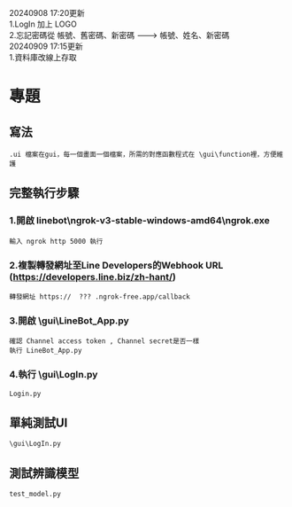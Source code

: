 20240908 17:20更新  
1.LogIn 加上 LOGO  
2.忘記密碼從 帳號、舊密碼、新密碼 ---> 帳號、姓名、新密碼  
20240909 17:15更新  
1.資料庫改線上存取  

# 專題  
## 寫法   
	.ui 檔案在gui，每一個畫面一個檔案，所需的對應函數程式在 \gui\function裡，方便維護  
## 完整執行步驟  
### 1.開啟 linebot\ngrok-v3-stable-windows-amd64\ngrok.exe  
	輸入 ngrok http 5000 執行    
### 2.複製轉發網址至Line Developers的Webhook URL (https://developers.line.biz/zh-hant/)  
	轉發網址 https://  ??? .ngrok-free.app/callback  
### 3.開啟 \gui\LineBot_App.py   
	確認 Channel access token , Channel secret是否一樣  
	執行 LineBot_App.py  
### 4.執行 \gui\LogIn.py  
	Login.py
## 單純測試UI
	\gui\LogIn.py	
## 測試辨識模型
	test_model.py
